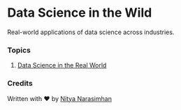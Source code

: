 # Data Science in the Wild

Real-world applications of data science across industries.

### Topics

1. [Data Science in the Real World](Data%20Science%20in%20the%20Real%20World.md)

### Credits

Written with ❤️ by [Nitya Narasimhan](https://twitter.com/nitya)

